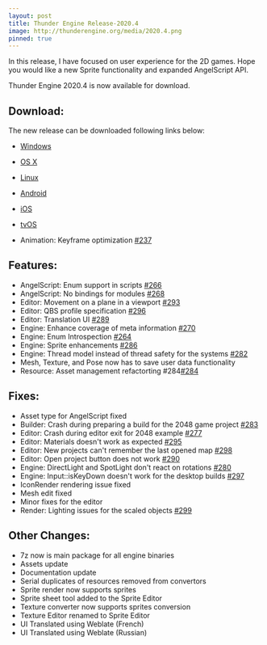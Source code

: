 ```yaml
---
layout: post
title: Thunder Engine Release-2020.4
image: http://thunderengine.org/media/2020.4.png
pinned: true
---
```


In this release, I have focused on user experience for the 2D games.
Hope you would like a new Sprite functionality and expanded AngelScript API.

Thunder Engine 2020.4 is now available for download.

## Download:
The new release can be downloaded following links below: 
- [Windows](https://github.com/thunder-engine/thunder/releases/download/2020.4/ThunderEngine-windows-x64.7z)
- [OS X](https://github.com/thunder-engine/thunder/releases/download/2020.4/ThunderEngine-macosx-x86_64.7z)
- [Linux](https://github.com/thunder-engine/thunder/releases/download/2020.4/ThunderEngine-linux-x86_64.7z)
- [Android](https://github.com/thunder-engine/thunder/releases/download/2020.4/ThunderEngine-android.7z)
- [iOS](https://github.com/thunder-engine/thunder/releases/download/2020.4/ThunderEngine-ios-arm64.7z)
- [tvOS](https://github.com/thunder-engine/thunder/releases/download/2020.4/ThunderEngine-tvos-arm64.7z)

- Animation: Keyframe optimization [#237](https://github.com/eprikazchikov/thunder/issues/237)
## Features:
- AngelScript: Enum support in scripts [#266](https://github.com/eprikazchikov/thunder/issues/266)
- AngelScript: No bindings for modules [#268](https://github.com/eprikazchikov/thunder/issues/268)
- Editor: Movement on a plane in a viewport [#293](https://github.com/eprikazchikov/thunder/issues/293)
- Editor: QBS profile specification [#296](https://github.com/eprikazchikov/thunder/issues/296)
- Editor: Translation UI [#289](https://github.com/eprikazchikov/thunder/issues/289)
- Engine: Enhance coverage of meta information [#270](https://github.com/eprikazchikov/thunder/issues/270)
- Engine: Enum Introspection [#264](https://github.com/eprikazchikov/thunder/issues/264)
- Engine: Sprite enhancements [#286](https://github.com/eprikazchikov/thunder/issues/286)
- Engine: Thread model instead of thread safety for the systems [#282](https://github.com/eprikazchikov/thunder/issues/282)
- Mesh, Texture, and Pose now has to save user data functionality
- Resource: Asset management refactorting #284[#284](https://github.com/eprikazchikov/thunder/issues/284)

## Fixes:
- Asset type for AngelScript fixed
- Builder: Crash during preparing a build for the 2048 game project [#283](https://github.com/eprikazchikov/thunder/issues/283)
- Editor: Crash during editor exit for 2048 example [#277](https://github.com/eprikazchikov/thunder/issues/277)
- Editor: Materials doesn't work as expected [#295](https://github.com/eprikazchikov/thunder/issues/295)
- Editor: New projects can't remember the last opened map [#298](https://github.com/eprikazchikov/thunder/issues/298)
- Editor: Open project button does not work [#290](https://github.com/eprikazchikov/thunder/issues/290)
- Engine: DirectLight and SpotLight don't react on rotations [#280](https://github.com/eprikazchikov/thunder/issues/280)
- Engine: Input::isKeyDown doesn't work for the desktop builds [#297](https://github.com/eprikazchikov/thunder/issues/297)
- IconRender rendering issue fixed
- Mesh edit fixed
- Minor fixes for the editor
- Render: Lighting issues for the scaled objects [#299](https://github.com/eprikazchikov/thunder/issues/299)

## Other Changes:
- 7z now is main package for all engine binaries
- Assets update
- Documentation update
- Serial duplicates of resources removed from convertors
- Sprite render now supports sprites
- Sprite sheet tool added to the Sprite Editor
- Texture converter now supports sprites conversion
- Texture Editor renamed to Sprite Editor
- UI Translated using Weblate (French)
- UI Translated using Weblate (Russian)
